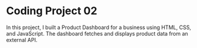 # Coding Project 02

In this project, I built a Product Dashboard for a business using HTML, CSS, and JavaScript. The dashboard fetches and displays product data from an external API.